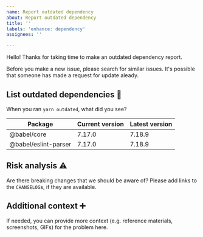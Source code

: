 ```yaml
---
name: Report outdated dependency
about: Report outdated dependency
title: ''
labels: 'enhance: dependency'
assignees: ''

---
```


Hello! Thanks for taking time to make an outdated dependency report.

Before you make a new issue, please search for similar issues. It's possible that someone has made a request for update aleady.


## List outdated dependencies 🔗

When you ran `yarn outdated`, what did you see?

| Package | Current version | Latest version |
|---|---|---|
| @babel/core | 7.17.0 | 7.18.9 |
| @babel/eslint-parser | 7.17.0 | 7.18.9 |


## Risk analysis ⚠️

Are there breaking changes that we should be aware of? Please add links to the `CHANGELOG`s, if they are available.


## Additional context ➕

If needed, you can provide more context (e.g. reference materials, screenshots, GIFs) for the problem here.
